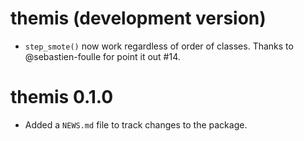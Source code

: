 # themis (development version)

* `step_smote()` now work regardless of order of classes. Thanks to @sebastien-foulle for point it out #14.

# themis 0.1.0

* Added a `NEWS.md` file to track changes to the package.
